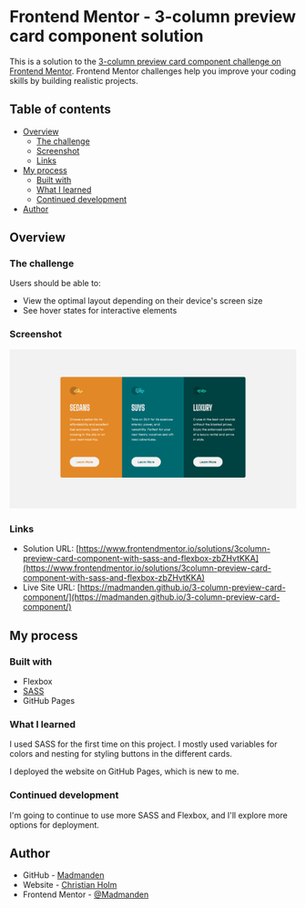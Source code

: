 # Frontend Mentor - 3-column preview card component solution

This is a solution to the [3-column preview card component challenge on Frontend Mentor](https://www.frontendmentor.io/challenges/3column-preview-card-component-pH92eAR2-). Frontend Mentor challenges help you improve your coding skills by building realistic projects. 

## Table of contents

- [Overview](#overview)
  - [The challenge](#the-challenge)
  - [Screenshot](#screenshot)
  - [Links](#links)
- [My process](#my-process)
  - [Built with](#built-with)
  - [What I learned](#what-i-learned)
  - [Continued development](#continued-development)
- [Author](#author)


## Overview

### The challenge

Users should be able to:

- View the optimal layout depending on their device's screen size
- See hover states for interactive elements

### Screenshot

![](./screenshot.png)


### Links

- Solution URL: [https://www.frontendmentor.io/solutions/3column-preview-card-component-with-sass-and-flexbox-zbZHvtKKA](https://www.frontendmentor.io/solutions/3column-preview-card-component-with-sass-and-flexbox-zbZHvtKKA)
- Live Site URL: [https://madmanden.github.io/3-column-preview-card-component/](https://madmanden.github.io/3-column-preview-card-component/)

## My process

### Built with

- Flexbox
- [SASS](https://sass-lang.com)
- GitHub Pages


### What I learned

I used SASS for the first time on this project. I mostly used variables for colors and nesting for styling buttons in the different cards.

I deployed the website on GitHub Pages, which is new to me.


### Continued development

I'm going to continue to use more SASS and Flexbox, and I'll explore more options for deployment.

## Author

- GitHub - [Madmanden](https://github.com/Madmanden)
- Website - [Christian Holm](https://www.christianholm.dev)
- Frontend Mentor - [@Madmanden](https://www.frontendmentor.io/profile/Madmanden)
